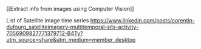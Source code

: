 [[Extract info from images using Computer Vision]]

List of Satellite image time series
https://www.linkedin.com/posts/corentin-dufourg_satelliteimagery-multitemporal-sits-activity-7056909827771379712-B4Ty?utm_source=share&utm_medium=member_desktop
